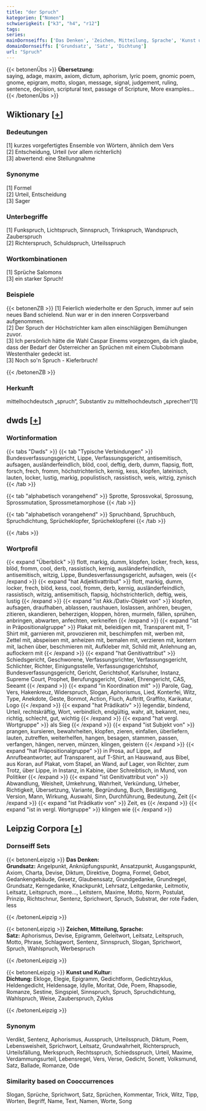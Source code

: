 ```yaml
---
title: "der Spruch"
kategorien: ["Nomen"]
schwierigkeit: ["k3", "h4", "r12"]
tags:
series:
mainDornseiffs: ['Das Denken', 'Zeichen, Mitteilung, Sprache', 'Kunst und Kultur']
domainDornseiffs: ['Grundsatz', 'Satz', 'Dichtung']
url: "Spruch"
---
```


{{< betonenÜbs >}}
**Übersetzung:**  
saying, adage, maxim, axiom, dictum, aphorism, lyric poem, gnomic poem, gnome, epigram, motto, slogan, message, signal, judgement, ruling, sentence, decision, scriptural  text, passage  of Scripture, More examples...  
{{< /betonenÜbs >}}

## Wiktionary [[+](https://de.wiktionary.org/wiki/Spruch)]

### Bedeutungen
[1] kurzes vorgefertigtes Ensemble von Wörtern, ähnlich dem Vers  
[2] Entscheidung, Urteil (vor allem richterlich)  
[3] abwertend: eine Stellungnahme  

### Synonyme
[1] Formel  
[2] Urteil, Entscheidung  
[3] Sager  

### Unterbegriffe
[1] Funkspruch, Lichtspruch, Sinnspruch, Trinkspruch, Wandspruch, Zauberspruch  
[2] Richterspruch, Schuldspruch, Urteilsspruch  

### Wortkombinationen
[1] Sprüche Salomons  
[3] ein starker Spruch!  

### Beispiele
{{< betonenZB >}}
[1] Feierlich wiederholte er den Spruch, immer auf sein neues Band schielend. Nun war er in den inneren Corpsverband aufgenommen.  
[2] Der Spruch der Höchstrichter kam allen einschlägigen Bemühungen zuvor.  
[3] Ich persönlich hätte die Wahl Caspar Einems vorgezogen, da ich glaube, dass der Bedarf der Österreicher an Sprüchen mit einem Clubobmann Westenthaler gedeckt ist.  
[3] Noch so'n Spruch - Kieferbruch!  

{{< /betonenZB >}}
### Herkunft
mittelhochdeutsch „spruch“, Substantiv zu mittelhochdeutsch „sprechen“[1]  



## dwds [[+](https://www.dwds.de/wb/Spruch)]

### Wortinformation
{{< tabs "Dwds" >}}
{{< tab "Typische Verbindungen" >}}
Bundesverfassungsgericht, Lippe, Verfassungsgericht, antisemitisch, aufsagen, ausländerfeindlich, blöd, cool, deftig, derb, dumm, flapsig, flott, forsch, frech, fromm, höchstrichterlich, kernig, kess, klopfen, lateinisch, lauten, locker, lustig, markig, populistisch, rassistisch, weis, witzig, zynisch
{{< /tab >}}

{{< tab "alphabetisch vorangehend" >}}
Sprotte, Sprossvokal, Sprossung, Sprossmutation, Sprossmetamorphose
{{< /tab >}}

{{< tab "alphabetisch vorangehend" >}}
Spruchband, Spruchbuch, Spruchdichtung, Sprücheklopfer, Sprücheklopferei
{{< /tab >}}

{{< /tabs >}}

### Wortprofil
{{< expand "Überblick" >}} flott, markig, dumm, klopfen, locker, frech, kess, blöd, fromm, cool, derb, rassistisch, kernig, ausländerfeindlich, antisemitisch, witzig, Lippe, Bundesverfassungsgericht, aufsagen, weis {{< /expand >}}
{{< expand "hat Adjektivattribut" >}} flott, markig, dumm, locker, frech, blöd, kess, cool, fromm, derb, kernig, ausländerfeindlich, rassistisch, witzig, antisemitisch, flapsig, höchstrichterlich, deftig, weis, lustig {{< /expand >}}
{{< expand "ist Akk./Dativ-Objekt von" >}} klopfen, aufsagen, draufhaben, ablassen, raushauen, loslassen, anhören, beugen, zitieren, skandieren, beherzigen, kloppen, hören, murmeln, fällen, sprühen, anbringen, abwarten, anfechten, verkneifen {{< /expand >}}
{{< expand "ist in Präpositionalgruppe" >}} Plakat mit, beleidigen mit, Transparent mit, T-Shirt mit, garnieren mit, provozieren mit, beschimpfen mit, werben mit, Zettel mit, abspeisen mit, anheizen mit, bemalen mit, verzieren mit, kontern mit, lachen über, beschmieren mit, Aufkleber mit, Schild mit, Anlehnung an, auflockern mit {{< /expand >}}
{{< expand "hat Genitivattribut" >}} Schiedsgericht, Geschworene, Verfassungsrichter, Verfassungsgericht, Schlichter, Richter, Einigungsstelle, Verfassungsgerichtshof, Bundesverfassungsgericht, Gericht, Gerichtshof, Karlsruher, Instanz, Supreme Court, Prophet, Berufungsgericht, Orakel, Ehrengericht, CAS, Seeamt {{< /expand >}}
{{< expand "in Koordination mit" >}} Parole, Gag, Vers, Hakenkreuz, Widerspruch, Slogan, Aphorismus, Lied, Konterfei, Witz, Type, Anekdote, Geste, Bonmot, Action, Fluch, Auftritt, Graffito, Karikatur, Logo {{< /expand >}}
{{< expand "hat Prädikativ" >}} legendär, bindend, Urteil, rechtskräftig, Wort, verbindlich, endgültig, wahr, alt, bekannt, neu, richtig, schlecht, gut, wichtig {{< /expand >}}
{{< expand "hat vergl. Wortgruppe" >}} als Sieg {{< /expand >}}
{{< expand "ist Subjekt von" >}} prangen, kursieren, bewahrheiten, klopfen, zieren, einfallen, überliefern, lauten, zutreffen, weiterhelfen, hangen, besagen, stammen, passen, verfangen, hängen, nerven, münzen, klingen, geistern {{< /expand >}}
{{< expand "hat Präpositionalgruppe" >}} in Prosa, auf Lippe, auf Anrufbeantworter, auf Transparent, auf T-Shirt, an Hauswand, aus Bibel, aus Koran, auf Plakat, vom Stapel, an Wand, auf Lager, von Richter, zum Trotz, über Lippe, in Instanz, in Kabine, über Schreibtisch, in Mund, von Politiker {{< /expand >}}
{{< expand "ist Genitivattribut von" >}} Abwandlung, Weisheit, Umkehrung, Wahrheit, Verkündung, Urheber, Richtigkeit, Übersetzung, Variante, Begründung, Buch, Bestätigung, Version, Mann, Wirkung, Auswahl, Sinn, Durchführung, Bedeutung, Zeit {{< /expand >}}
{{< expand "ist Prädikativ von" >}} Zeit, es {{< /expand >}}
{{< expand "ist in vergl. Wortgruppe" >}} klingen wie {{< /expand >}}

## Leipzig Corpora [[+](https://corpora.uni-leipzig.de/en/res?word=Spruch&corpusId=deu_newscrawl-public_2018)]

### Dornseiff Sets
{{< betonenLeipzig >}}
**Das Denken:**  
**Grundsatz:** Angelpunkt, Anknüpfungspunkt, Ansatzpunkt, Ausgangspunkt, Axiom, Charta, Devise, Diktum, Direktive, Dogma, Formel, Gebot, Gedankengebäude, Gesetz, Glaubenssatz, Grundgedanke, Grundregel, Grundsatz, Kerngedanke, Knackpunkt, Lehrsatz, Leitgedanke, Leitmotiv, Leitsatz, Leitspruch, more..., Leitstern, Maxime, Motto, Norm, Postulat, Prinzip, Richtschnur, Sentenz, Sprichwort, Spruch, Substrat, der rote Faden, less  

{{< /betonenLeipzig >}}


{{< betonenLeipzig >}}
**Zeichen, Mitteilung, Sprache:**  
**Satz:** Aphorismus, Devise, Epigramm, Geleitwort, Leitsatz, Leitspruch, Motto, Phrase, Schlagwort, Sentenz, Sinnspruch, Slogan, Sprichwort, Spruch, Wahlspruch, Werbespruch  

{{< /betonenLeipzig >}}


{{< betonenLeipzig >}}
**Kunst und Kultur:**  
**Dichtung:** Ekloge, Elegie, Epigramm, Gedichtform, Gedichtzyklus, Heldengedicht, Heldensage, Idylle, Moritat, Ode, Poem, Rhapsodie, Romanze, Sestine, Singspiel, Sinnspruch, Spruch, Spruchdichtung, Wahlspruch, Weise, Zauberspruch, Zyklus  

{{< /betonenLeipzig >}}

### Synonym
Verdikt, Sentenz, Aphorismus, Ausspruch, Urteilsspruch, Diktum, Poem, Lebensweisheit, Sprichwort, Leitsatz, Grundwahrheit, Richterspruch, Urteilsfällung, Merkspruch, Rechtsspruch, Schiedsspruch, Urteil, Maxime, Verdammungsurteil, Lebensregel, Vers, Verse, Gedicht, Sonett, Volksmund, Satz, Ballade, Romanze, Ode


### Similarity based on Cooccurrences
Slogan, Sprüche, Sprichwort, Satz, Sprüchen, Kommentar, Trick, Witz, Tipp, Worten, Begriff, Name, Text, Namen, Worte, Song


